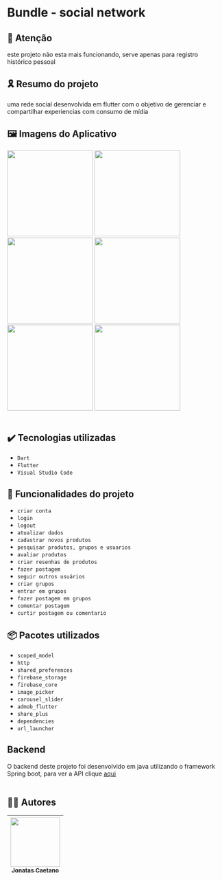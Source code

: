 # Bundle - social network

## 🚨 Atenção
este projeto não esta mais funcionando, serve apenas para registro histórico pessoal

## 🎗️ Resumo do projeto

 uma rede social desenvolvida em flutter com o objetivo de gerenciar e compartilhar experiencias com consumo de mídia

## 🖼️ Imagens do Aplicativo

<div style="display: inline_block">
<img src="https://user-images.githubusercontent.com/59484665/209180492-f6a26efd-daa7-48c7-83bf-fc9539514f58.png" width="200"> 
<img src="https://user-images.githubusercontent.com/59484665/209180498-44a5998b-d85c-4c8d-b65d-04398befe5e4.png" width="200"> 
<img src="https://user-images.githubusercontent.com/59484665/209180500-227e1133-7094-4b70-877b-8bf1577b078a.png" width="200"> 
<img src="https://user-images.githubusercontent.com/59484665/209180502-ef77de17-99b4-4c24-929a-b2979b566d7f.png" width="200"> 
<img src="https://user-images.githubusercontent.com/59484665/209180504-28b3cda3-06ca-4486-a8b8-6a16f9a538f1.png" width="200"> 
<img src="https://user-images.githubusercontent.com/59484665/209180507-feab816b-5fbc-49b7-80bc-41a3c8270633.png" width="200"> 
</div>

<br>

## ✔️ Tecnologias utilizadas

- ``Dart``
- ``Flutter``
- ``Visual Studio Code``

## 🔨 Funcionalidades do projeto
- ``criar conta``
- ``login``
- ``logout``
- ``atualizar dados``
- ``cadastrar novos produtos``
- ``pesquisar produtos, grupos e usuarios``
- ``avaliar produtos``
- ``criar resenhas de produtos``
- ``fazer postagem``
- ``seguir outros usuários``
- ``criar grupos``
- ``entrar em grupos``
- ``fazer postagem em grupos``
- ``comentar postagem``
- ``curtir postagem ou comentario``



## 📦 Pacotes utilizados

- ``scoped_model``
- ``http``
- ``shared_preferences``
- ``firebase_storage``
- ``firebase_core``
- ``image_picker``
- ``carousel_slider``
- ``admob_flutter``
- ``share_plus``
- ``dependencies``
- ``url_launcher``

## Backend
O backend deste projeto foi desenvolvido em java utilizando o framework Spring boot, para ver a API  clique <a href="https://github.com/JonatasCaetano/social-network-api">aqui</a></br></br>
	
## 👦🏾 Autores

| [<img src="https://avatars.githubusercontent.com/u/59484665?s=400&u=f113bde6221e8e346ba8434ca85e5a0a860e1f96&v=4" width=115><br><sub>Jonatas Caetano</sub>](https://github.com/jonatasCaetano) | 
| :---: | 
